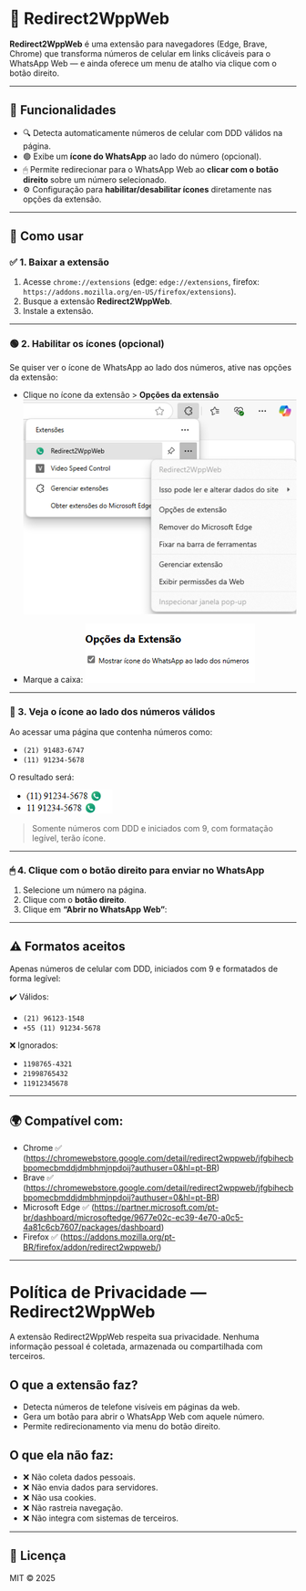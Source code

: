 # 📲 Redirect2WppWeb

**Redirect2WppWeb** é uma extensão para navegadores (Edge, Brave, Chrome) que transforma números de celular em links clicáveis para o WhatsApp Web — e ainda oferece um menu de atalho via clique com o botão direito.

---

## 🚀 Funcionalidades

- 🔍 Detecta automaticamente números de celular com DDD válidos na página.
- 🟢 Exibe um **ícone do WhatsApp** ao lado do número (opcional).
- 🖱 Permite redirecionar para o WhatsApp Web ao **clicar com o botão direito** sobre um número selecionado.
- ⚙️ Configuração para **habilitar/desabilitar ícones** diretamente nas opções da extensão.

---

## 🧩 Como usar

### ✅ 1. Baixar a extensão

1. Acesse `chrome://extensions` (edge: `edge://extensions`, firefox: `https://addons.mozilla.org/en-US/firefox/extensions`).
2. Busque a extensão **Redirect2WppWeb**.
3. Instale a extensão.


---

### 🟢 2. Habilitar os ícones (opcional)

Se quiser ver o ícone de WhatsApp ao lado dos números, ative nas opções da extensão:

- Clique no ícone da extensão > **Opções da extensão**
![Menu botão direito](./manual/extension-options.png)

- Marque a caixa:
![Opções da extensão](./manual/extension-options-page.png)

---

### 🔎 3. Veja o ícone ao lado dos números válidos

Ao acessar uma página que contenha números como:

- `(21) 91483-6747`
- `(11) 91234-5678`

O resultado será:

![Exemplo de ícones aplicados](./manual/page-sample-with-buttons.png)

> Somente números com DDD e iniciados com 9, com formatação legível, terão ícone.

---

### 🖱 4. Clique com o botão direito para enviar no WhatsApp

1. Selecione um número na página.
2. Clique com o **botão direito**.
3. Clique em **“Abrir no WhatsApp Web”**:

---

## ⚠️ Formatos aceitos

Apenas números de celular com DDD, iniciados com 9 e formatados de forma legível:

✔️ Válidos:
- `(21) 96123-1548`
- `+55 (11) 91234-5678`

❌ Ignorados:
- `1198765-4321`
- `21998765432`
- `11912345678`

---

## 🌍 Compatível com:

- Chrome ✅ (https://chromewebstore.google.com/detail/redirect2wppweb/jfgbihecbbpomecbmddjdmbhmjnpdoij?authuser=0&hl=pt-BR)
- Brave ✅ (https://chromewebstore.google.com/detail/redirect2wppweb/jfgbihecbbpomecbmddjdmbhmjnpdoij?authuser=0&hl=pt-BR)
- Microsoft Edge ✅ (https://partner.microsoft.com/pt-br/dashboard/microsoftedge/9677e02c-ec39-4e70-a0c5-4a81c6cb7607/packages/dashboard)
- Firefox ✅ (https://addons.mozilla.org/pt-BR/firefox/addon/redirect2wppweb/)

---

# Política de Privacidade — Redirect2WppWeb

A extensão Redirect2WppWeb respeita sua privacidade. Nenhuma informação pessoal é coletada, armazenada ou compartilhada com terceiros.

## O que a extensão faz?

- Detecta números de telefone visíveis em páginas da web.
- Gera um botão para abrir o WhatsApp Web com aquele número.
- Permite redirecionamento via menu do botão direito.

## O que ela **não** faz:

- ❌ Não coleta dados pessoais.
- ❌ Não envia dados para servidores.
- ❌ Não usa cookies.
- ❌ Não rastreia navegação.
- ❌ Não integra com sistemas de terceiros.

---

## 📄 Licença

MIT © 2025
